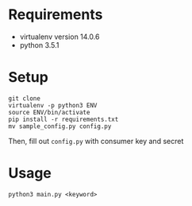# Requirements
* virtualenv version 14.0.6
* python 3.5.1

# Setup
```
git clone
virtualenv -p python3 ENV
source ENV/bin/activate
pip install -r requirements.txt
mv sample_config.py config.py
```

Then, fill out `config.py` with consumer key and secret

# Usage
```
python3 main.py <keyword>
```

